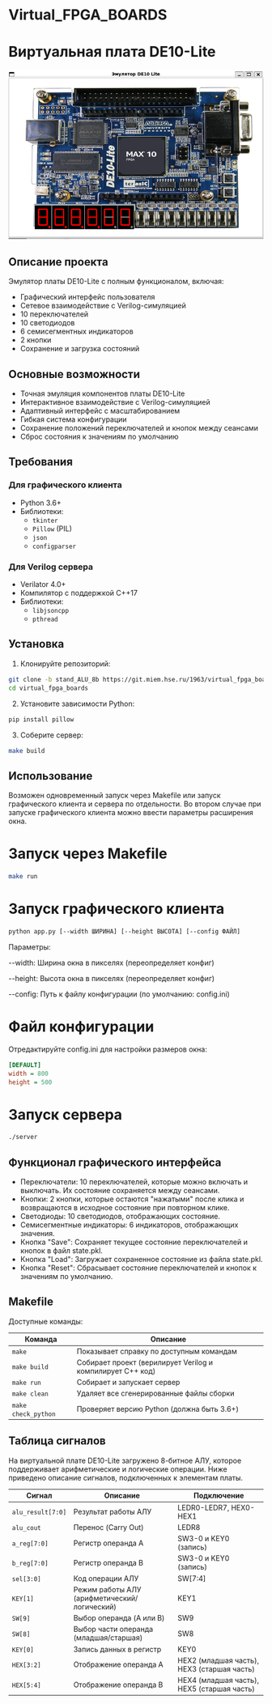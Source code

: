# Virtual_FPGA_BOARDS

# Виртуальная плата DE10-Lite 

![Скриншот эмулятора](images/screenshot.jpg)

## Описание проекта

Эмулятор платы DE10-Lite с полным функционалом, включая:
- Графический интерфейс пользователя
- Сетевое взаимодействие с Verilog-симуляцией
- 10 переключателей
- 10 светодиодов
- 6 семисегментных индикаторов
- 2 кнопки
- Сохранение и загрузка состояний

## Основные возможности

- Точная эмуляция компонентов платы DE10-Lite
- Интерактивное взаимодействие с Verilog-симуляцией
- Адаптивный интерфейс с масштабированием
- Гибкая система конфигурации
- Сохранение положений переключателей и кнопок между сеансами
- Сброс состояния к значениям по умолчанию

## Требования

### Для графического клиента

- Python 3.6+
- Библиотеки:
  - `tkinter`
  - `Pillow` (PIL)
  - `json`
  - `configparser`

### Для Verilog сервера

- Verilator 4.0+
- Компилятор с поддержкой C++17
- Библиотеки:
  - `libjsoncpp`
  - `pthread`

## Установка

1. Клонируйте репозиторий:
```bash
git clone -b stand_ALU_8b https://git.miem.hse.ru/1963/virtual_fpga_boards.git
cd virtual_fpga_boards
```

2. Установите зависимости Python:
```bash
pip install pillow
```

3. Соберите сервер:
```bash
make build
```

## Использование

Возможен одновременный запуск через Makefile или запуск графического клиента и сервера по отдельности.
Во втором случае при запуске графического клиента можно ввести параметры расширения окна.

# Запуск через Makefile

```bash
make run
```

# Запуск графического клиента

```bash
python app.py [--width ШИРИНА] [--height ВЫСОТА] [--config ФАЙЛ]
```

Параметры:

--width: Ширина окна в пикселях (переопределяет конфиг)

--height: Высота окна в пикселях (переопределяет конфиг)

--config: Путь к файлу конфигурации (по умолчанию: config.ini)

# Файл конфигурации

Отредактируйте config.ini для настройки размеров окна:

```ini
[DEFAULT]
width = 800
height = 500
```

# Запуск сервера

```bash
./server
```
## Функционал графического интерфейса

- Переключатели: 10 переключателей, которые можно включать и выключать. Их состояние сохраняется между сеансами.
- Кнопки: 2 кнопки, которые остаются "нажатыми" после клика и возвращаются в исходное состояние при повторном клике.
- Светодиоды: 10 светодиодов, отображающих состояние.
- Семисегментные индикаторы: 6 индикаторов, отображающих значения.
- Кнопка "Save": Сохраняет текущее состояние переключателей и кнопок в файл state.pkl.
- Кнопка "Load": Загружает сохраненное состояние из файла state.pkl.
- Кнопка "Reset": Сбрасывает состояние переключателей и кнопок к значениям по умолчанию.

## Makefile

Доступные команды:

| Команда          | Описание                                                                 |
|------------------|--------------------------------------------------------------------------|
| `make`           | Показывает справку по доступным командам                                |
| `make build`     | Собирает проект (верилирует Verilog и компилирует C++ код)              |
| `make run`       | Собирает и запускает сервер                                             |
| `make clean`     | Удаляет все сгенерированные файлы сборки                                |
| `make check_python` | Проверяет версию Python (должна быть 3.6+)                          |

## Таблица сигналов

На виртуальной плате DE10-Lite загружено 8-битное АЛУ, которое поддерживает арифметические и логические операции. Ниже приведено описание сигналов, подключенных к элементам платы.

| **Сигнал**         | **Описание**                              | **Подключение**                     |
|---------------------|------------------------------------------|--------------------------------------|
| `alu_result[7:0]`  | Результат работы АЛУ                     | LEDR0-LEDR7, HEX0-HEX1              |
| `alu_cout`         | Перенос (Carry Out)                      | LEDR8                               |
| `a_reg[7:0]`       | Регистр операнда A                      | SW3-0 и KEY0 (запись)             |
| `b_reg[7:0]`       | Регистр операнда B                      | SW3-0 и KEY0 (запись)            |
| `sel[3:0]`         | Код операции АЛУ                        | SW[7:4]                             |
| `KEY[1]`           | Режим работы АЛУ (арифметический/логический) | KEY1                              |
| `SW[9]`            | Выбор операнда (A или B)                 | SW9                                |
| `SW[8]`            | Выбор части операнда (младшая/старшая)    | SW8                                |
| `KEY[0]`           | Запись данных в регистр                 | KEY0                                |
| `HEX[3:2]`        | Отображение операнда A                  | HEX2 (младшая часть), HEX3 (старшая часть) |
| `HEX[5:4]`        | Отображение операнда B                  | HEX4 (младшая часть), HEX5 (старшая часть) |



